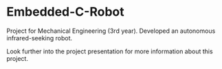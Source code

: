 # Embedded-C-Robot

Project for Mechanical Engineering (3rd year). Developed an autonomous infrared-seeking robot. 

Look further into the project presentation for more information about this project. 
